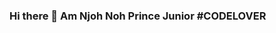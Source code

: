 ### Hi there 👋 Am Njoh Noh Prince Junior #CODELOVER


<!-- - 🔭 I’m currently working on my Web-Develoment and Mobile App Skills
- 🌱 I’m currently learning Reactjs, Nodejs
- 🤔 I’m looking for help with ...
- 💬 Ask me about ...
- 📫 How to reach me: 
- 😄 Pronouns: ...
- ⚡ Fun fact: ...
-->
